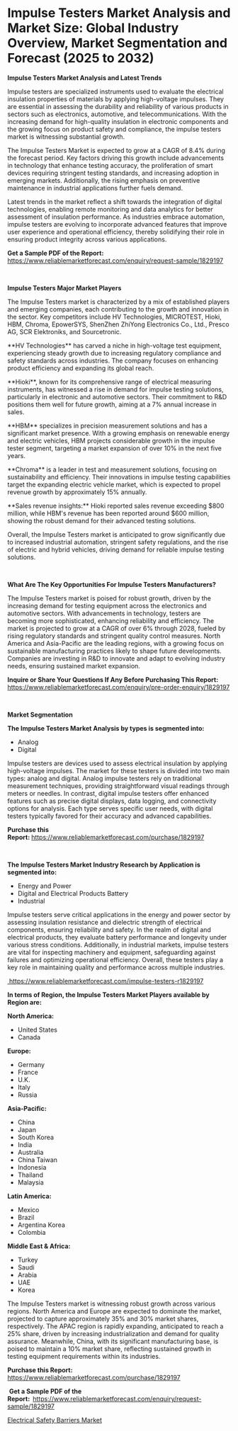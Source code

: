<p><h1>Impulse Testers Market Analysis and Market Size: Global Industry Overview, Market Segmentation and Forecast (2025 to 2032)</h1></p><p><strong>Impulse Testers Market Analysis and Latest Trends</strong></p>
<p><p>Impulse testers are specialized instruments used to evaluate the electrical insulation properties of materials by applying high-voltage impulses. They are essential in assessing the durability and reliability of various products in sectors such as electronics, automotive, and telecommunications. With the increasing demand for high-quality insulation in electronic components and the growing focus on product safety and compliance, the impulse testers market is witnessing substantial growth.</p><p>The Impulse Testers Market is expected to grow at a CAGR of 8.4% during the forecast period. Key factors driving this growth include advancements in technology that enhance testing accuracy, the proliferation of smart devices requiring stringent testing standards, and increasing adoption in emerging markets. Additionally, the rising emphasis on preventive maintenance in industrial applications further fuels demand. </p><p>Latest trends in the market reflect a shift towards the integration of digital technologies, enabling remote monitoring and data analytics for better assessment of insulation performance. As industries embrace automation, impulse testers are evolving to incorporate advanced features that improve user experience and operational efficiency, thereby solidifying their role in ensuring product integrity across various applications.</p></p>
<p><strong>Get a Sample PDF of the Report:&nbsp;</strong> <a href="https://www.reliablemarketforecast.com/enquiry/request-sample/1829197?utm_campaign=1929&utm_medium=2&utm_source=Github&utm_content=ia&utm_term=10022025&utm_id=impulse-testers">https://www.reliablemarketforecast.com/enquiry/request-sample/1829197</a></p>
<p>&nbsp;</p>
<p><strong>Impulse Testers Major Market Players</strong></p>
<p><p>The Impulse Testers market is characterized by a mix of established players and emerging companies, each contributing to the growth and innovation in the sector. Key competitors include HV Technologies, MICROTEST, Hioki, HBM, Chroma, EpowerSYS, ShenZhen ZhiYong Electronics Co., Ltd., Presco AG, SCR Elektroniks, and Sourcetronic.</p><p>**HV Technologies** has carved a niche in high-voltage test equipment, experiencing steady growth due to increasing regulatory compliance and safety standards across industries. The company focuses on enhancing product efficiency and expanding its global reach.</p><p>**Hioki**, known for its comprehensive range of electrical measuring instruments, has witnessed a rise in demand for impulse testing solutions, particularly in electronic and automotive sectors. Their commitment to R&D positions them well for future growth, aiming at a 7% annual increase in sales.</p><p>**HBM** specializes in precision measurement solutions and has a significant market presence. With a growing emphasis on renewable energy and electric vehicles, HBM projects considerable growth in the impulse tester segment, targeting a market expansion of over 10% in the next five years.</p><p>**Chroma** is a leader in test and measurement solutions, focusing on sustainability and efficiency. Their innovations in impulse testing capabilities target the expanding electric vehicle market, which is expected to propel revenue growth by approximately 15% annually.</p><p>**Sales revenue insights:** Hioki reported sales revenue exceeding $800 million, while HBM's revenue has been reported around $600 million, showing the robust demand for their advanced testing solutions.</p><p>Overall, the Impulse Testers market is anticipated to grow significantly due to increased industrial automation, stringent safety regulations, and the rise of electric and hybrid vehicles, driving demand for reliable impulse testing solutions.</p></p>
<p>&nbsp;</p>
<p><strong>What Are The Key Opportunities For Impulse Testers Manufacturers?</strong></p>
<p><p>The Impulse Testers market is poised for robust growth, driven by the increasing demand for testing equipment across the electronics and automotive sectors. With advancements in technology, testers are becoming more sophisticated, enhancing reliability and efficiency. The market is projected to grow at a CAGR of over 6% through 2028, fueled by rising regulatory standards and stringent quality control measures. North America and Asia-Pacific are the leading regions, with a growing focus on sustainable manufacturing practices likely to shape future developments. Companies are investing in R&D to innovate and adapt to evolving industry needs, ensuring sustained market expansion.</p></p>
<p><strong>Inquire or Share Your Questions If Any Before Purchasing This Report:</strong> <a href="https://www.reliablemarketforecast.com/enquiry/pre-order-enquiry/1829197?utm_campaign=1929&utm_medium=2&utm_source=Github&utm_content=ia&utm_term=10022025&utm_id=impulse-testers">https://www.reliablemarketforecast.com/enquiry/pre-order-enquiry/1829197</a></p>
<p>&nbsp;</p>
<p><strong>Market Segmentation</strong></p>
<p><strong>The Impulse Testers Market Analysis by types is segmented into:</strong></p>
<p><ul><li>Analog</li><li>Digital</li></ul></p>
<p><p>Impulse testers are devices used to assess electrical insulation by applying high-voltage impulses. The market for these testers is divided into two main types: analog and digital. Analog impulse testers rely on traditional measurement techniques, providing straightforward visual readings through meters or needles. In contrast, digital impulse testers offer enhanced features such as precise digital displays, data logging, and connectivity options for analysis. Each type serves specific user needs, with digital testers typically favored for their accuracy and advanced capabilities.</p></p>
<p><strong>Purchase this Report:&nbsp;</strong><a href="https://www.reliablemarketforecast.com/purchase/1829197?utm_campaign=1929&utm_medium=2&utm_source=Github&utm_content=ia&utm_term=10022025&utm_id=impulse-testers">https://www.reliablemarketforecast.com/purchase/1829197</a></p>
<p>&nbsp;</p>
<p><strong>The Impulse Testers Market Industry Research by Application is segmented into:</strong></p>
<p><ul><li>Energy and Power</li><li>Digital and Electrical Products Battery</li><li>Industrial</li></ul></p>
<p><p>Impulse testers serve critical applications in the energy and power sector by assessing insulation resistance and dielectric strength of electrical components, ensuring reliability and safety. In the realm of digital and electrical products, they evaluate battery performance and longevity under various stress conditions. Additionally, in industrial markets, impulse testers are vital for inspecting machinery and equipment, safeguarding against failures and optimizing operational efficiency. Overall, these testers play a key role in maintaining quality and performance across multiple industries.</p></p>
<p><a href="https://www.reliablemarketforecast.com/impulse-testers-r1829197?utm_campaign=1929&utm_medium=2&utm_source=Github&utm_content=ia&utm_term=10022025&utm_id=impulse-testers">&nbsp;https://www.reliablemarketforecast.com/impulse-testers-r1829197</a></p>
<p><strong>In terms of Region, the Impulse Testers Market Players available by Region are:</strong></p>
<p>
    <p> <strong> North America: </strong>
        <ul>
            <li>United States</li>
            <li>Canada</li>
        </ul>
        </p> 
    <p> <strong> Europe: </strong>
        <ul>
            <li>Germany</li>
            <li>France</li>
            <li>U.K.</li>
            <li>Italy</li>
            <li>Russia</li>
        </ul>
        </p> 
    <p> <strong> Asia-Pacific: </strong>
        <ul>
            <li>China</li>
            <li>Japan</li>
            <li>South Korea</li>
            <li>India</li>
            <li>Australia</li>
            <li>China Taiwan</li>
            <li>Indonesia</li>
            <li>Thailand</li>
            <li>Malaysia</li>
        </ul>
        </p> 
    <p> <strong> Latin America: </strong>
        <ul>
            <li>Mexico</li>
            <li>Brazil</li>
            <li>Argentina Korea</li>
            <li>Colombia</li>
        </ul>
        </p> 
    <p> <strong> Middle East & Africa: </strong>
        <ul>
            <li>Turkey</li>
            <li>Saudi</li>
            <li>Arabia</li>
            <li>UAE</li>
            <li>Korea</li>
        </ul>
    </p>
    </p>
<p><p>The Impulse Testers market is witnessing robust growth across various regions. North America and Europe are expected to dominate the market, projected to capture approximately 35% and 30% market shares, respectively. The APAC region is rapidly expanding, anticipated to reach a 25% share, driven by increasing industrialization and demand for quality assurance. Meanwhile, China, with its significant manufacturing base, is poised to maintain a 10% market share, reflecting sustained growth in testing equipment requirements within its industries.</p></p>
<p><strong>Purchase this Report: </strong><a href="https://www.reliablemarketforecast.com/purchase/1829197?utm_campaign=1929&utm_medium=2&utm_source=Github&utm_content=ia&utm_term=10022025&utm_id=impulse-testers">https://www.reliablemarketforecast.com/purchase/1829197</a></p>
<p>&nbsp;<strong>Get a Sample PDF of the Report:&nbsp;&nbsp;</strong><a href="https://www.reliablemarketforecast.com/enquiry/request-sample/1829197?utm_campaign=1929&utm_medium=2&utm_source=Github&utm_content=ia&utm_term=10022025&utm_id=impulse-testers">https://www.reliablemarketforecast.com/enquiry/request-sample/1829197</a></p>
<p><strong></strong></p>
<p><p><a href="https://github.com/dringals/Market-Research-Report-List-6/blob/main/electrical-safety-barriers-market.md?utm_campaign=1929&utm_medium=2&utm_source=Github&utm_content=ia&utm_term=10022025&utm_id=impulse-testers">Electrical Safety Barriers Market</a></p></p>